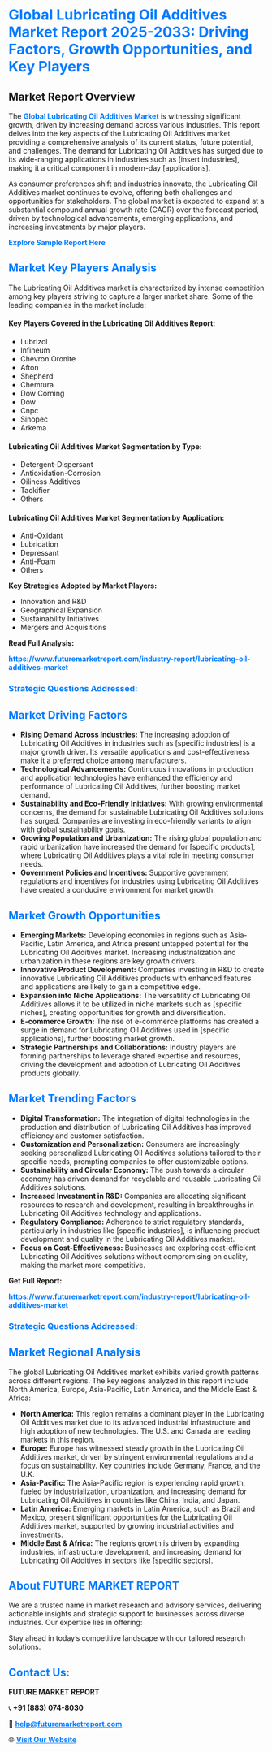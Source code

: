 <h1 style="color: #007BFF;">Global Lubricating Oil Additives Market Report 2025-2033: Driving Factors, Growth Opportunities, and Key Players</h1>

<section id="overview">
<h2>Market Report Overview</h2>
<p>The <a href="https://www.futuremarketreport.com/industry-report/lubricating-oil-additives-market" style="color: #007BFF; text-decoration: none;"><strong>Global Lubricating Oil Additives Market</strong></a> is witnessing significant growth, driven by increasing demand across various industries. This report delves into the key aspects of the Lubricating Oil Additives market, providing a comprehensive analysis of its current status, future potential, and challenges. The demand for Lubricating Oil Additives has surged due to its wide-ranging applications in industries such as [insert industries], making it a critical component in modern-day [applications].</p>
<p>As consumer preferences shift and industries innovate, the Lubricating Oil Additives market continues to evolve, offering both challenges and opportunities for stakeholders. The global market is expected to expand at a substantial compound annual growth rate (CAGR) over the forecast period, driven by technological advancements, emerging applications, and increasing investments by major players.</p>
</section>

<section id="overview">
<p><a href="https://www.futuremarketreport.com/request-sample/reportId=29605" style="color: #007BFF; text-decoration: none;"><strong>Explore Sample Report Here</strong></a></p>
</section>

<section id="key-players">
<h2 style="color: #007BFF;">Market Key Players Analysis</h2>
<p>The Lubricating Oil Additives market is characterized by intense competition among key players striving to capture a larger market share. Some of the leading companies in the market include:</p>
<h4>Key Players Covered in the Lubricating Oil Additives Report:</h4>
<ul><li>Lubrizol</li><li>Infineum</li><li>Chevron Oronite</li><li>Afton</li><li>Shepherd</li><li>Chemtura</li><li>Dow Corning</li><li>Dow</li><li>Cnpc</li><li>Sinopec</li><li>Arkema</li></ul>
<h4>Lubricating Oil Additives Market Segmentation by Type:</h4>
<ul><li>Detergent-Dispersant</li><li>Antioxidation-Corrosion</li><li>Oiliness Additives</li><li>Tackifier</li><li>Others</li></ul>

<h4>Lubricating Oil Additives Market Segmentation by Application:</h4>
<ul><li>Anti-Oxidant</li><li>Lubrication</li><li>Depressant</li><li>Anti-Foam</li><li>Others</li></ul>
<p><strong>Key Strategies Adopted by Market Players:</strong></p>
<ul>
<li>Innovation and R&D</li>
<li>Geographical Expansion</li>
<li>Sustainability Initiatives</li>
<li>Mergers and Acquisitions</li>
</ul>
</section>

<section>
<p><strong>Read Full Analysis: </strong></p><a href="https://www.futuremarketreport.com/industry-report/lubricating-oil-additives-market" style="color: #007BFF; text-decoration: none;"><strong>https://www.futuremarketreport.com/industry-report/lubricating-oil-additives-market</strong></a>
<h3 style="color: #007BFF;">Strategic Questions Addressed:</h3>
</section>

<section id="driving-factors">
<h2 style="color: #007BFF;">Market Driving Factors</h2>
<ul>
<li><strong>Rising Demand Across Industries:</strong> The increasing adoption of Lubricating Oil Additives in industries such as [specific industries] is a major growth driver. Its versatile applications and cost-effectiveness make it a preferred choice among manufacturers.</li>
<li><strong>Technological Advancements:</strong> Continuous innovations in production and application technologies have enhanced the efficiency and performance of Lubricating Oil Additives, further boosting market demand.</li>
<li><strong>Sustainability and Eco-Friendly Initiatives:</strong> With growing environmental concerns, the demand for sustainable Lubricating Oil Additives solutions has surged. Companies are investing in eco-friendly variants to align with global sustainability goals.</li>
<li><strong>Growing Population and Urbanization:</strong> The rising global population and rapid urbanization have increased the demand for [specific products], where Lubricating Oil Additives plays a vital role in meeting consumer needs.</li>
<li><strong>Government Policies and Incentives:</strong> Supportive government regulations and incentives for industries using Lubricating Oil Additives have created a conducive environment for market growth.</li>
</ul>
</section>

<section id="growth-opportunities">
<h2 style="color: #007BFF;">Market Growth Opportunities</h2>
<ul>
<li><strong>Emerging Markets:</strong> Developing economies in regions such as Asia-Pacific, Latin America, and Africa present untapped potential for the Lubricating Oil Additives market. Increasing industrialization and urbanization in these regions are key growth drivers.</li>
<li><strong>Innovative Product Development:</strong> Companies investing in R&D to create innovative Lubricating Oil Additives products with enhanced features and applications are likely to gain a competitive edge.</li>
<li><strong>Expansion into Niche Applications:</strong> The versatility of Lubricating Oil Additives allows it to be utilized in niche markets such as [specific niches], creating opportunities for growth and diversification.</li>
<li><strong>E-commerce Growth:</strong> The rise of e-commerce platforms has created a surge in demand for Lubricating Oil Additives used in [specific applications], further boosting market growth.</li>
<li><strong>Strategic Partnerships and Collaborations:</strong> Industry players are forming partnerships to leverage shared expertise and resources, driving the development and adoption of Lubricating Oil Additives products globally.</li>
</ul>
</section>

<section id="trending-factors">
<h2 style="color: #007BFF;">Market Trending Factors</h2>
<ul>
<li><strong>Digital Transformation:</strong> The integration of digital technologies in the production and distribution of Lubricating Oil Additives has improved efficiency and customer satisfaction.</li>
<li><strong>Customization and Personalization:</strong> Consumers are increasingly seeking personalized Lubricating Oil Additives solutions tailored to their specific needs, prompting companies to offer customizable options.</li>
<li><strong>Sustainability and Circular Economy:</strong> The push towards a circular economy has driven demand for recyclable and reusable Lubricating Oil Additives solutions.</li>
<li><strong>Increased Investment in R&D:</strong> Companies are allocating significant resources to research and development, resulting in breakthroughs in Lubricating Oil Additives technology and applications.</li>
<li><strong>Regulatory Compliance:</strong> Adherence to strict regulatory standards, particularly in industries like [specific industries], is influencing product development and quality in the Lubricating Oil Additives market.</li>
<li><strong>Focus on Cost-Effectiveness:</strong> Businesses are exploring cost-efficient Lubricating Oil Additives solutions without compromising on quality, making the market more competitive.</li>
</ul>
</section>

<section>
<p><strong>Get Full Report: </strong></p><a href="https://www.futuremarketreport.com/industry-report/lubricating-oil-additives-market" style="color: #007BFF; text-decoration: none;"><strong>https://www.futuremarketreport.com/industry-report/lubricating-oil-additives-market</strong></a>
<h3 style="color: #007BFF;">Strategic Questions Addressed:</h3>
</section>


<section id="regional-analysis">
<h2 style="color: #007BFF;">Market Regional Analysis</h2>
<p>The global Lubricating Oil Additives market exhibits varied growth patterns across different regions. The key regions analyzed in this report include North America, Europe, Asia-Pacific, Latin America, and the Middle East & Africa:</p>
<ul>
<li><strong>North America:</strong> This region remains a dominant player in the Lubricating Oil Additives market due to its advanced industrial infrastructure and high adoption of new technologies. The U.S. and Canada are leading markets in this region.</li>
<li><strong>Europe:</strong> Europe has witnessed steady growth in the Lubricating Oil Additives market, driven by stringent environmental regulations and a focus on sustainability. Key countries include Germany, France, and the U.K.</li>
<li><strong>Asia-Pacific:</strong> The Asia-Pacific region is experiencing rapid growth, fueled by industrialization, urbanization, and increasing demand for Lubricating Oil Additives in countries like China, India, and Japan.</li>
<li><strong>Latin America:</strong> Emerging markets in Latin America, such as Brazil and Mexico, present significant opportunities for the Lubricating Oil Additives market, supported by growing industrial activities and investments.</li>
<li><strong>Middle East & Africa:</strong> The region’s growth is driven by expanding industries, infrastructure development, and increasing demand for Lubricating Oil Additives in sectors like [specific sectors].</li>
</ul>
</section>

<footer>
<h2 style="color: #007BFF;">About FUTURE MARKET REPORT</h2>
<p>We are a trusted name in market research and advisory services, delivering actionable insights and strategic support to businesses across diverse industries. Our expertise lies in offering:</p>

<p>Stay ahead in today’s competitive landscape with our tailored research solutions.</p>

<h2 style="color: #007BFF;">Contact Us:</h2>
<p><strong>FUTURE MARKET REPORT</strong></p>
<p>📞 <strong>+91 (883) 074-8030</strong></p>
<p>📧 <strong><a href="mailto:help@futuremarketreport.com" style="color: #007BFF;">help@futuremarketreport.com</a></strong></p>
<p>🌐 <strong><a href="https://www.futuremarketreport.com/" style="color: #007BFF;">Visit Our Website</a></strong></p>
</footer>